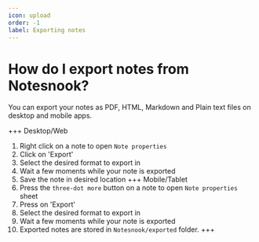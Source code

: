 ```yaml
---
icon: upload
order: -1
label: Exporting notes
---
```


# How do I export notes from Notesnook?

You can export your notes as PDF, HTML, Markdown and Plain text files on desktop and mobile apps.

+++ Desktop/Web
1. Right click on a note to open `Note properties`
2. Click on 'Export'
3. Select the desired format to export in
4. Wait a few moments while your note is exported
5. Save the note in desired location
+++ Mobile/Tablet
1. Press the `three-dot more` button on a note to open `Note properties` sheet
2. Press on 'Export'
3. Select the desired format to export in
4. Wait a few moments while your note is exported
5. Exported notes are stored in `Notesnook/exported` folder.
+++
